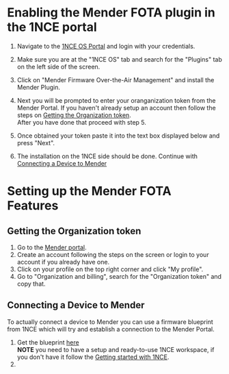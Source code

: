 # Enabling the Mender FOTA plugin in the 1NCE portal

1. Navigate to the [1NCE OS Portal](https://portal.1nce.com/portal/customer/connectivitysuite) and login with your credentials.  

2. Make sure you are at the "1NCE OS" tab and search for the "Plugins" tab on the left side of the screen.  

3. Click on "Mender Firmware Over-the-Air Management" and install the Mender Plugin.  

4. Next you will be prompted to enter your oranganization token from the Mender Portal. If you haven't already setup an account then follow the steps on [Getting the Organization token](#getting-the-organization-token).   
After you have done that proceed with step 5.   

5. Once obtained your token paste it into the text box displayed below and press "Next".   
6. The installation on the 1NCE side should be done. Continue with [Connecting a Device to Mender](#connecting-a-device-to-mender)


# Setting up the Mender FOTA Features

## Getting the Organization token

1. Go to the [Mender portal](https://eu.hosted.mender.io/ui/).  
2. Create an account following the steps on the screen or login to your account if you already have one.  
3. Click on your profile on the top right corner and click "My profile".   
4. Go to "Organization and billing", search for the "Organization token" and copy that.  

## Connecting a Device to Mender

To actually connect a device to Mender you can use a firmware blueprint from 1NCE which will try and establish a connection to the Mender Portal.  
1. Get the blueprint [here](https://github.com/1NCE-GmbH/blueprint-zephyr/tree/main/plugin_system/nce_fota_mender_demo)  
**NOTE** you need to have a setup and ready-to-use 1NCE workspace, if you don't have it follow the [Getting started with 1NCE](https://github.com/itsoctotv/how-do-i-develop-with-zephyr-1nce-blueprints/blob/main/howto.md).  
2.
